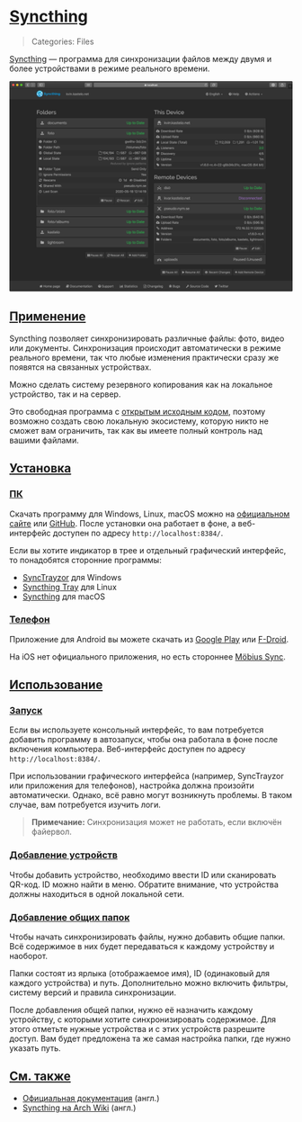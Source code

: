 # [Syncthing](#syncthing)

> Categories: Files

[Syncthing](https://syncthing.net) — программа для синхронизации файлов между
двумя и более устройствами в режиме реального времени.

![Скриншот веб-интерфейса Syncthing](/media/syncthing.jpg)

## [Применение](#utilization)

Syncthing позволяет синхронизировать различные файлы: фото, видео или
документы. Синхронизация происходит автоматически в режиме реального времени,
так что любые изменения практически сразу же появятся на связанных устройствах.

Можно сделать систему резервного копирования как на локальное устройство, так
и на сервер.

Это свободная программа с [открытым исходным
кодом](https://github.com/syncthing/syncthing), поэтому возможно создать свою
локальную экосистему, которую никто не сможет вам ограничить, так как вы имеете
полный контроль над вашими файлами.

## [Установка](#installation)

### [ПК](#desktop)

Скачать программу для Windows, Linux, macOS можно на
[официальном сайте](https://syncthing.net/downloads) или
[GitHub](https://github.com/syncthing/syncthing/releases). После установки
она работает в фоне, а веб-интерфейс доступен по адресу
`http://localhost:8384/`.

Если вы хотите индикатор в трее и отдельный графический интерфейс, то
понадобятся сторонние программы:

- [SyncTrayzor](https://github.com/canton7/SyncTrayzor/releases) для Windows
- [Syncthing Tray](https://github.com/Martchus/syncthingtray/releases) для Linux
- [Syncthing](https://github.com/syncthing/syncthing-macos/releases) для macOS

### [Телефон](#mobile)

Приложение для Android вы можете скачать из
[Google Play](https://play.google.com/store/apps/details?id=com.nutomic.syncthingandroid)
или [F-Droid](https://f-droid.org/packages/com.nutomic.syncthingandroid).

На iOS нет официального приложения, но есть стороннее
[Möbius Sync](https://apps.apple.com/us/app/mobiussync/id1539203216).

## [Использование](#usage)

### [Запуск](#launch)

Если вы используете консольный интерфейс, то вам потребуется добавить программу
в автозапуск, чтобы она работала в фоне после включения компьютера.
Веб-интерфейс доступен по адресу `http://localhost:8384/`.

При использовании графического интерфейса (например, SyncTrayzor или приложения
для телефонов), настройка должна произойти автоматически. Однако, всё равно
могут возникнуть проблемы. В таком случае, вам потребуется изучить логи.

> **Примечание:** Синхронизация может не работать, если включён файервол.

### [Добавление устройств](#adding-devices)

Чтобы добавить устройство, необходимо ввести ID или сканировать QR-код. ID
можно найти в меню. Обратите внимание, что устройства должны находиться в одной
локальной сети.

### [Добавление общих папок](#adding-shared-folders)

Чтобы начать синхронизировать файлы, нужно добавить общие папки. Всё содержимое
в них будет передаваться к каждому устройству и наоборот.

Папки состоят из ярлыка (отображаемое имя), ID (одинаковый для каждого
устройства) и путь. Дополнительно можно включить фильтры, систему версий и
правила синхронизации.

После добавления общей папки, нужно её назначить каждому устройству, с которыми
хотите синхронизировать содержимое. Для этого отметьте нужные устройства и с
этих устройств разрешите доступ. Вам будет предложена та же самая настройка
папки, где нужно указать путь.

## [См. также](#see-also)

- [Официальная документация](https://docs.syncthing.net/intro/getting-started.html)
(англ.)
- [Syncthing на Arch Wiki](https://wiki.archlinux.org/title/Syncthing) (англ.)
